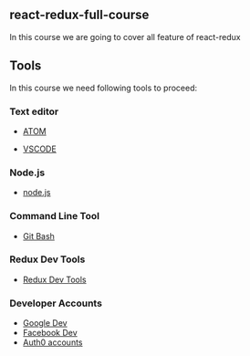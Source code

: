 ## react-redux-full-course

In this course we are going to cover all feature of react-redux

## Tools

In this course we need following tools to proceed:

### Text editor

- [ATOM](https://atom.io/)

- [VSCODE](https://code.visualstudio.com/)

### Node.js

- [node.js](https://nodejs.org/en/download/)

### Command Line Tool

- [Git Bash](https://git-scm.com/downloads)

### Redux Dev Tools

- [Redux Dev Tools](https://chrome.google.com/webstore/detail/redux-devtools/lmhkpmbekcpmknklioeibfkpmmfibljd?hl=en)

### Developer Accounts

- [Google Dev](https://console.developers.google.com/)
- [Facebook Dev](https://developers.facebook.com/)
- [Auth0 accounts](https://auth0.com/)
